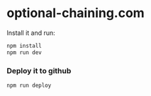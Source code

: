 # optional-chaining.com

Install it and run:

```bash
npm install
npm run dev
```

### Deploy it to github

```bash
npm run deploy
```
